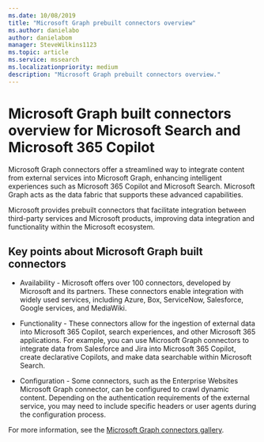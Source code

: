 ```yaml
---
ms.date: 10/08/2019
title: "Microsoft Graph prebuilt connectors overview"
ms.author: danielabo
author: danielabom
manager: SteveWilkins1123
ms.topic: article
ms.service: mssearch
ms.localizationpriority: medium
description: "Microsoft Graph prebuilt connectors overview."
---
```

# Microsoft Graph built connectors overview for Microsoft Search and Microsoft 365 Copilot

Microsoft Graph connectors offer a streamlined way to integrate content from external services into Microsoft Graph, enhancing intelligent experiences such as Microsoft 365 Copilot and Microsoft Search. Microsoft Graph acts as the data fabric that supports these advanced capabilities.

Microsoft provides prebuilt connectors that facilitate integration between third-party services and Microsoft products, improving data integration and functionality within the Microsoft ecosystem.

## Key points about Microsoft Graph built connectors

- Availability - Microsoft offers over 100 connectors, developed by Microsoft and its partners. These connectors enable integration with widely used services, including Azure, Box, ServiceNow, Salesforce, Google services, and MediaWiki.

- Functionality - These connectors allow for the ingestion of external data into Microsoft 365 Copilot, search experiences, and other Microsoft 365 applications. For example, you can use Microsoft Graph connectors to integrate data from Salesforce and Jira into Microsoft 365 Copilot, create declarative Copilots, and make data searchable within Microsoft Search.

- Configuration - Some connectors, such as the Enterprise Websites Microsoft Graph connector, can be configured to crawl dynamic content. Depending on the authentication requirements of the external service, you may need to include specific headers or user agents during the configuration process.

For more information, see the [Microsoft Graph connectors gallery](/microsoftsearch/connectors-gallery).
